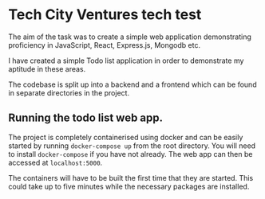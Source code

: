 # Tech City Ventures tech test

The aim of the task was to create a simple web application demonstrating
proficiency in JavaScript, React, Express.js, Mongodb etc.

I have created a simple Todo list application in order to demonstrate my
aptitude in these areas.

The codebase is split up into a backend and a frontend which can be found in
separate directories in the project.

## Running the todo list web app.
The project is completely containerised using docker and can be easily started
by running `docker-compose up` from the root directory. You will need to
install `docker-compose` if you have not already. The web app can then be
accessed at `localhost:5000`.

The containers will have to be built the first time that they are started. This
could take up to five minutes while the necessary packages are installed.
